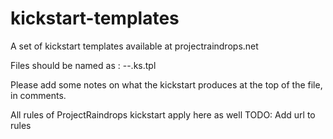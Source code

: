 kickstart-templates
===================

A set of kickstart templates available at projectraindrops.net 

Files should be named as : 
 <distro><version>-<role>-<type>.ks.tpl

Please add some notes on what the kickstart produces at the top of the file, in comments.

All rules of ProjectRaindrops kickstart apply here as well 
TODO: Add url to rules
